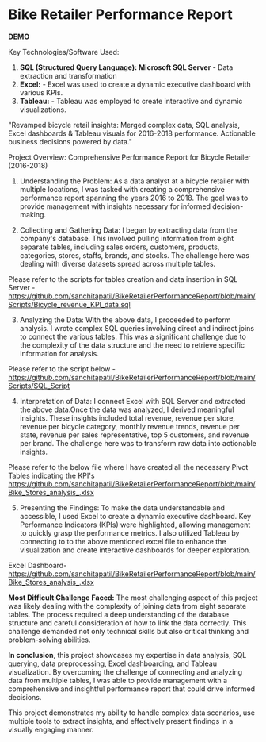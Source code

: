 # Bike Retailer Performance Report 
<a href="https://public.tableau.com/views/Bike_Retailer_Performance_Dashboard/Dashboard1?:language=en-US&:display_count=n&:origin=viz_share_link" target="_blank"> **DEMO** </a>

Key Technologies/Software Used:

1. **SQL (Structured Query Language): Microsoft SQL Server** - Data extraction and transformation
2. **Excel:** - Excel was used to create a dynamic executive dashboard with various KPIs.
3. **Tableau:** - Tableau was employed to create interactive and dynamic visualizations.

"Revamped bicycle retail insights: Merged complex data, SQL analysis, Excel dashboards &amp; Tableau visuals for 2016-2018 performance. Actionable business decisions powered by data."

Project Overview: Comprehensive Performance Report for Bicycle Retailer (2016-2018)

1. Understanding the Problem:
As a data analyst at a bicycle retailer with multiple locations, I was tasked with creating a comprehensive performance report spanning the years 2016 to 2018. The goal was to provide management with insights necessary for informed decision-making.

2. Collecting and Gathering Data:
I began by extracting data from the company's database. This involved pulling information from eight separate tables, including sales orders, customers, products, categories, stores, staffs, brands, and stocks. The challenge here was dealing with diverse datasets spread across multiple tables.

Please refer to the scripts for tables creation and data insertion in SQL Server - https://github.com/sanchitapatil/BikeRetailerPerformanceReport/blob/main/Scripts/Bicycle_revenue_KPI_data.sql

3. Analyzing the Data:
With the above data, I proceeded to perform analysis. I wrote complex SQL queries involving direct and indirect joins to connect the various tables. This was a significant challenge due to the complexity of the data structure and the need to retrieve specific information for analysis.

Please refer to the script below - 
https://github.com/sanchitapatil/BikeRetailerPerformanceReport/blob/main/Scripts/SQL_Script

4. Interpretation of Data:
I connect Excel with SQL Server and extracted the above data.Once the data was analyzed, I derived meaningful insights. These insights included total revenue, revenue per store, revenue per bicycle category, monthly revenue trends, revenue per state, revenue per sales representative, top 5 customers, and revenue per brand. The challenge here was to transform raw data into actionable insights.

Please refer to the below file where I have created all the necessary Pivot Tables indicating the KPI's
https://github.com/sanchitapatil/BikeRetailerPerformanceReport/blob/main/Bike_Stores_analysis_.xlsx

5. Presenting the Findings:
To make the data understandable and accessible, I used Excel to create a dynamic executive dashboard. Key Performance Indicators (KPIs) were highlighted, allowing management to quickly grasp the performance metrics. I also utilized Tableau by connecting to to the above mentioned excel file to enhance the visualization and create interactive dashboards for deeper exploration.

Excel Dashboard- https://github.com/sanchitapatil/BikeRetailerPerformanceReport/blob/main/Bike_Stores_analysis_.xlsx


**Most Difficult Challenge Faced:**
The most challenging aspect of this project was likely dealing with the complexity of joining data from eight separate tables. The process required a deep understanding of the database structure and careful consideration of how to link the data correctly. This challenge demanded not only technical skills but also critical thinking and problem-solving abilities.

**In conclusion**, this project showcases my expertise in data analysis, SQL querying, data preprocessing, Excel dashboarding, and Tableau visualization. By overcoming the challenge of connecting and analyzing data from multiple tables, I was able to provide management with a comprehensive and insightful performance report that could drive informed decisions.

This project demonstrates my ability to handle complex data scenarios, use multiple tools to extract insights, and effectively present findings in a visually engaging manner.
